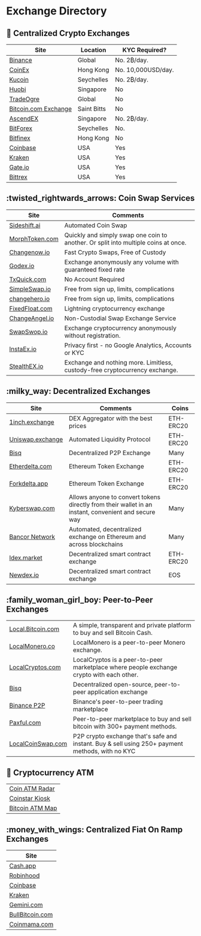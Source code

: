 # Exchange Directory

## :office: Centralized Crypto Exchanges

| Site                                                                   | Location    | KYC Required?      |
| ---------------------------------------------------------------------- | ----------- | ------------------ |
| [Binance](https://www.binance.com/en/register?ref=RI4R7YI6)            | Global      | No. 2₿/day.        |
| [CoinEx](https://www.coinex.com/register?refer\_code=6rcz2)            | Hong Kong   | No. 10,000USD/day. |
| [Kucoin](https://www.kucoin.com/ucenter/signup?rcode=2M43tty)          | Seychelles  | No. 2₿/day.        |
| [Huobi](https://www.hbg.com/en-us/exchange/?s=xtz\_btc\&invite\_code=) | Singapore   | No                 |
| [TradeOgre](https://tradeogre.com/markets)                             | Global      | No                 |
| [Bitcoin.com Exchange](https://exchange.bitcoin.com)                   | Saint Bitts | No                 |
| [AscendEX](https://ascendex.com/)                                      | Singapore   | No. 2₿/day.        |
| [BitForex](https://www.bitforex.com/)                                  | Seychelles  | No.                |
| [Bitfinex](https://www.bitfinex.com/t/XTZ:USD)                         | Hong Kong   | No                 |
| [Coinbase](https://pro.coinbase.com/trade/XTZ-USD)                     | USA         | Yes                |
| [Kraken](https://www.kraken.com)                                       | USA         | Yes                |
| [Gate.io](https://www.gate.io/trade/xtz\_usdt)                         | USA         | Yes                |
| [Bittrex](https://bittrex.com/Market/Index?MarketName=BTC-XTZ)         | USA         | Yes                |

## :twisted\_rightwards\_arrows: Coin Swap Services

| Site                                                                                                                           | Comments                                                                           |
| ------------------------------------------------------------------------------------------------------------------------------ | ---------------------------------------------------------------------------------- |
| [Sideshift.ai](https://sideshift.ai/a/ziLELkDY5)                                                                               | Automated Coin Swap                                                                |
| [MorphToken.com](https://www.morphtoken.com)                                                                                   | Quickly and simply swap one coin to another. Or split into multiple coins at once. |
| [Changenow.io](https://changenow.io/?link\_id=e542777107ca34)                                                                  | Fast Crypto Swaps, Free of Custody                                                 |
| [Godex.io](https://godex.io/?aff\_id=zNyhC0A10Be5YRBt\&utm\_source=affiliate\&utm\_medium=www\&utm\_campaign=zNyhC0A10Be5YRBt) | Exchange anonymously any volume with guaranteed fixed rate                         |
| [TxQuick.com](https://ca.txquick.com)                                                                                          | No Account Required                                                                |
| [SimpleSwap.io](https://simpleswap.io)                                                                                         | Free from sign up, limits, complications                                           |
| [changehero.io](https://changehero.io)                                                                                         | Free from sign up, limits, complications                                           |
| [FixedFloat.com](https://fixedfloat.com/?ref=cn8rt3qa)                                                                         | Lightning cryptocurrency exchange                                                  |
| [ChangeAngel.io](https://changeangel.io/)                                                                                      | Non-Custodial Swap Exchange Service                                                |
| [SwapSwop.io](https://swapswop.io/)                                                                                            | Exchange cryptocurrency anonymously without registration.                          |
| [InstaEx.io](https://instaex.io)                                                                                               | Privacy first - no Google Analytics, Accounts or KYC                               |
| [StealthEX.io](https://stealthex.io/)                                                                                          | Exchange and nothing more. Limitless, custody-free cryptocurrency exchange.        |

## :milky\_way: Decentralized Exchanges

| Site                                              | Comments                                                                                            | Coins     |
| ------------------------------------------------- | --------------------------------------------------------------------------------------------------- | --------- |
| [1inch.exchange](https://1inch.exchange)          | DEX Aggregator with the best prices                                                                 | ETH-ERC20 |
| [Uniswap.exchange](https://uniswap.exchange/swap) | Automated Liquidity Protocol                                                                        | ETH-ERC20 |
| [Bisq](https://bisq.network)                      | Decentralized P2P Exchange                                                                          | Many      |
| [Etherdelta.com](https://etherdelta.com)          | Ethereum Token Exchange                                                                             | ETH-ERC20 |
| [Forkdelta.app](https://forkdelta.app)            | Ethereum Token Exchange                                                                             | ETH-ERC20 |
| [Kyberswap.com](https://kyberswap.com/swap)       | Allows anyone to convert tokens directly from their wallet in an instant, convenient and secure way | Many      |
| [Bancor Network](https://www.bancor.network)      | Automated, decentralized exchange on Ethereum and across blockchains                                | Many      |
| [Idex.market](https://idex.market/eth/idex)       | Decentralized smart contract exchange                                                               | ETH-ERC20 |
| [Newdex.io](https://newdex.io)                    | Decentralized smart contract exchange                                                               | EOS       |

## :family\_woman\_girl\_boy: Peer-to-Peer Exchanges

|                                                              |                                                                                                 |
| ------------------------------------------------------------ | ----------------------------------------------------------------------------------------------- |
| [Local.Bitcoin.com](https://local.bitcoin.com/r/coincashew9) | A simple, transparent and private platform to buy and sell Bitcoin Cash.                        |
| [LocalMonero.co](https://localmonero.co)                     | LocalMonero is a peer-to-peer Monero exchange.                                                  |
| [LocalCryptos.com](https://localcryptos.com)                 | LocalCryptos is a peer-to-peer marketplace where people exchange crypto with each other.        |
| [Bisq](https://bisq.network)                                 | Decentralized open-source, peer-to-peer application exchange                                    |
| [Binance P2P](https://p2p.binance.com)                       | Binance's peer-to-peer trading marketplace                                                      |
| [Paxful.com](https://paxful.com)                             | Peer-to-peer marketplace to buy and sell bitcoin with 300+ payment methods.                     |
| [LocalCoinSwap.com](https://localcoinswap.com)               | P2P crypto exchange that's safe and instant. Buy & sell using 250+ payment methods, with no KYC |

## :atm: Cryptocurrency ATM

|                                                    |
| -------------------------------------------------- |
| [Coin ATM Radar](https://coinatmradar.com/)        |
| [Coinstar Kiosk](https://www.coinstar.com/bitcoin) |
| [Bitcoin ATM Map](https://bitcoinatmmap.com/)      |

## :money\_with\_wings: Centralized Fiat On Ramp Exchanges

| Site                                       |
| ------------------------------------------ |
| [Cash.app](https://cash.app)               |
| [Robinhood](https://robinhood.com)         |
| [Coinbase](https://www.coinbase.com)       |
| [Kraken](https://www.kraken.com)           |
| [Gemini.com](https://gemini.com)           |
| [BullBitcoin.com](https://bullbitcoin.com) |
| [Coinmama.com](https://www.coinmama.com/)  |
